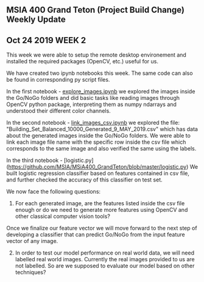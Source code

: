 ## MSIA 400 Grand Teton (Project Build Change) Weekly Update
## Oct 24 2019 WEEK 2

This week we were able to setup the remote desktop environement and installed the required packages (OpenCV, etc.) useful for us.

We have created two ipynb notebooks this week. The same code can also be found in corresponding py script files.

In the first notebook - [explore_images.ipynb](https://nbviewer.jupyter.org/github/MSIA/MSiA400_GrandTeton/blob/master/explore_images.ipynb) we explored the images inside the Go/NoGo folders and did basic tasks like reading images through OpenCV python package, interpreting them as numpy ndarrays and understood their different color channels.

In the second notebook - [link_images_csv.ipynb](https://nbviewer.jupyter.org/github/MSIA/MSiA400_GrandTeton/blob/master/link_images_csv.ipynb) we explored the file: "Building_Set_Balanced_10000_Generated_9_MAY_2019.csv" which has data about the generated images inside the Go/NoGo folders. We were able to link each image file name with the specific row inside the csv file which corresponds to the same image and also verified the same using the labels.

In the third notebook - [logistic.py]
(https://github.com/MSIA/MSiA400_GrandTeton/blob/master/logistic.py) We built logistic regression classifier based on features contained in csv file, and further checked the accuracy of this classifier on test set.

We now face the following questions:
1. For each generated image, are the features listed inside the csv file enough or do we need to generate more features using OpenCV and other classical computer vision tools? 

Once we finalize our feature vector we will move forward to the next step of developing a classifier that can predict Go/NoGo from the input feature vector of any image.

2. In order to test our model performance on real world data, we will need labelled real world images. Currently the real images provided to us are not labelled. So are we supposed to evaluate our model based on other techniques?
